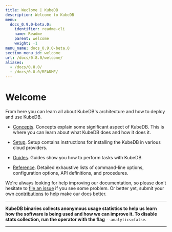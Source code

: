 ```yaml
---
title: Weclome | KubeDB
description: Welcome to KubeDB
menu:
  docs_0.9.0-beta.0:
    identifier: readme-cli
    name: Readme
    parent: welcome
    weight: -1
menu_name: docs_0.9.0-beta.0
section_menu_id: welcome
url: /docs/0.8.0/welcome/
aliases:
  - /docs/0.8.0/
  - /docs/0.8.0/README/
---
```


# Welcome

From here you can learn all about KubeDB's architecture and how to deploy and use KubeDB.

- [Concepts](/docs/concepts/). Concepts explain some significant aspect of KubeDB. This is where you can learn about what KubeDB does and how it does it.

- [Setup](/docs/setup/). Setup contains instructions for installing the KubeDB in various cloud providers.

- [Guides](/docs/guides/). Guides show you how to perform tasks with KubeDB.

- [Reference](/docs/reference/). Detailed exhaustive lists of command-line options, configuration options, API definitions, and procedures.

We're always looking for help improving our documentation, so please don't hesitate to [file an issue](https://github.com/kubedb/project/issues/new) if you see some problem. Or better yet, submit your own [contributions](/docs/CONTRIBUTING.md) to help make our docs better.

---

**KubeDB binaries collects anonymous usage statistics to help us learn how the software is being used and how we can improve it. To disable stats collection, run the operator with the flag** `--analytics=false`.

---
